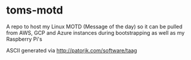 # toms-motd
A repo to host my Linux MOTD (Message of the day) so it can be pulled from AWS, GCP and Azure instances during bootstrapping as well as my Raspberry Pi's

ASCII generated via http://patorjk.com/software/taag
